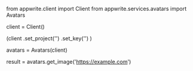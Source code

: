 from appwrite.client import Client
from appwrite.services.avatars import Avatars

client = Client()

(client
  .set_project('')
  .set_key('')
)

avatars = Avatars(client)

result = avatars.get_image('https://example.com')
